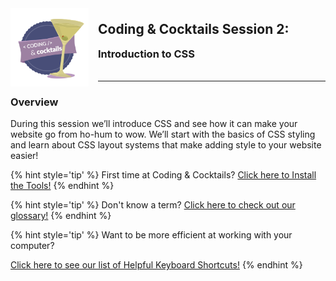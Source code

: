 <div>
    <img src="images/logo.png" style="float: left; margin: 0px 15px 15px 0px; height:125px;">
    <h2 style="display:inline-block;margin-top:1em;">Coding &amp; Cocktails Session 2:</h2>
    <h3 style="margin-top:0;margin-bottom:2em;">Introduction to CSS</h3>
</div>
<hr>

### Overview

During this session we’ll introduce CSS and see how it can make your website go from ho-hum to wow. We’ll start with the basics of CSS styling and learn about CSS layout systems that make adding style to your website easier! 

{% hint style='tip' %}
First time at Coding & Cocktails?   [Click here to Install the Tools!](http://bit.ly/CnCTheTools)
{% endhint %}

{% hint style='tip' %}
Don't know a term?   [Click here to check out our glossary!](http://bit.ly/CnCgloss)
{% endhint %}

{% hint style='tip' %}
Want to be more efficient at working with your computer?

[Click here to see our list of Helpful Keyboard Shortcuts!](/references/README.md)
{% endhint %}